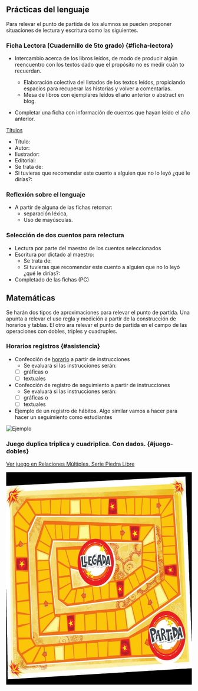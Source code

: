 ## Prácticas del lenguaje

Para relevar el punto de partida de los alumnos se pueden proponer situaciones de lectura y escritura como las siguientes.

### Ficha Lectora \(Cuadernillo de 5to grado\) {#ficha-lectora}

* Intercambio acerca de los libros leídos, de modo de producir algún reencuentro con los textos dado que el propósito no es medir cuán to recuerdan.

  * Elaboración colectiva del listados de los textos leídos, propiciando espacios para recuperar las historias y volver a comentarlas.
  * Mesa de libros con ejemplares leídos el año anterior o abstract en blog.

* Completar una ficha con información de cuentos que hayan leído el año anterior.

[Títulos](/recursos/datos-de-libros/)

* Título:
* Autor:
* Ilustrador:
* Editorial:
* Se trata de:
* Si tuvieras que recomendar este cuento a alguien que no lo leyó ¿qué le dirías?:

### Reflexión sobre el lenguaje

* A partir de alguna de las fichas retomar:
  * separación léxica,
  * Uso de mayúsculas.

### Selección de dos cuentos para relectura

* Lectura por parte del maestro de los cuentos seleccionados
* Escritura por dictado al maestro:
  * Se trata de:
  * Si tuvieras que recomendar este cuento a alguien que no lo leyó ¿qué le dirías?:
* Completado de las fichas \(PC\)

## Matemáticas

Se harán dos tipos de aproximaciones para relevar el punto de partida. Una apunta a relevar el uso regla y medición a partir de la construcción de horarios y tablas. El otro ara relevar el punto de partida en el campo de las operaciones con dobles, triples y cuadruples.

### Horarios registros {#asistencia}

* Confección de [horario](/cronogramas/horario/) a partir de instrucciones
  * Se evaluará si las instrucciones serán:
  * [ ] gráficas o
  * [ ] textuales
* Confección de registro de seguimiento a partir de instrucciones
  * Se evaluará si las instrucciones serán:
  * [ ] gráficas o
  * [ ] textuales
* Ejemplo de un registro de hábitos. Algo similar vamos a hacer para hacer un seguimiento como estudiantes

![Ejemplo](http://www.thecosmicroad.com/wp-content/uploads/2017/01/Habit-Tracker-A5.png)

### Juego duplica triplica y cuadriplica. Con dados. {#juego-dobles}

[Ver juego en Relaciones Múltiples. Serie Piedra Libre](https://www.educ.ar/recursos/117989/relaciones-multiples?coleccion=118471)

![](/assets/tableroDobles.jpg)
